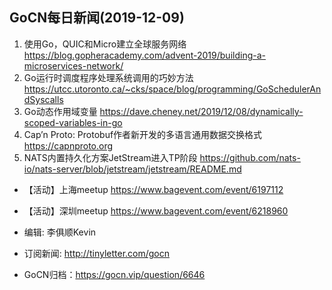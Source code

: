 ## GoCN每日新闻(2019-12-09)

1. 使用Go，QUIC和Micro建立全球服务网络 https://blog.gopheracademy.com/advent-2019/building-a-microservices-network/
2. Go运行时调度程序处理系统调用的巧妙方法 https://utcc.utoronto.ca/~cks/space/blog/programming/GoSchedulerAndSyscalls
3. Go动态作用域变量 https://dave.cheney.net/2019/12/08/dynamically-scoped-variables-in-go
4. Cap’n Proto: Protobuf作者新开发的多语言通用数据交换格式 https://capnproto.org
5. NATS内置持久化方案JetStream进入TP阶段 https://github.com/nats-io/nats-server/blob/jetstream/jetstream/README.md

* 【活动】上海meetup https://www.bagevent.com/event/6197112
* 【活动】深圳meetup https://www.bagevent.com/event/6218960

* 编辑: 李俱顺Kevin
* 订阅新闻: http://tinyletter.com/gocn
* GoCN归档：https://gocn.vip/question/6646
